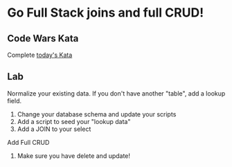 Go Full Stack joins and full CRUD!
===

## Code Wars Kata

Complete [today's Kata](https://www.codewars.com/kata/disemvowel-trolls) 

## Lab

Normalize your existing data. If you don't have another "table", add a lookup field.

1. Change your database schema and update your scripts
1. Add a script to seed your "lookup data"
1. Add a JOIN to your select

Add Full CRUD

1. Make sure you have delete and update!
    
    
